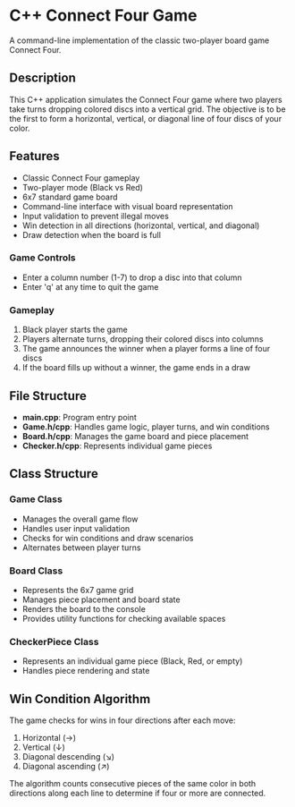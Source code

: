 # C++ Connect Four Game

A command-line implementation of the classic two-player board game Connect Four.

## Description

This C++ application simulates the Connect Four game where two players take turns dropping colored discs into a vertical grid. The objective is to be the first to form a horizontal, vertical, or diagonal line of four discs of your color.

## Features

- Classic Connect Four gameplay
- Two-player mode (Black vs Red)
- 6x7 standard game board
- Command-line interface with visual board representation
- Input validation to prevent illegal moves
- Win detection in all directions (horizontal, vertical, and diagonal)
- Draw detection when the board is full

### Game Controls

- Enter a column number (1-7) to drop a disc into that column
- Enter 'q' at any time to quit the game

### Gameplay

1. Black player starts the game
2. Players alternate turns, dropping their colored discs into columns
3. The game announces the winner when a player forms a line of four discs
4. If the board fills up without a winner, the game ends in a draw

## File Structure

- **main.cpp**: Program entry point
- **Game.h/cpp**: Handles game logic, player turns, and win conditions
- **Board.h/cpp**: Manages the game board and piece placement
- **Checker.h/cpp**: Represents individual game pieces

## Class Structure

### Game Class

- Manages the overall game flow
- Handles user input validation
- Checks for win conditions and draw scenarios
- Alternates between player turns

### Board Class

- Represents the 6x7 game grid
- Manages piece placement and board state
- Renders the board to the console
- Provides utility functions for checking available spaces

### CheckerPiece Class

- Represents an individual game piece (Black, Red, or empty)
- Handles piece rendering and state

## Win Condition Algorithm

The game checks for wins in four directions after each move:
1. Horizontal (→)
2. Vertical (↓)
3. Diagonal descending (↘)
4. Diagonal ascending (↗)

The algorithm counts consecutive pieces of the same color in both directions along each line to determine if four or more are connected.
